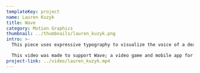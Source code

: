 ```yaml
---
templateKey: project
name: Lauren Kuzyk
title: Wave
category: Motion Graphics
thumbnail: ../thumbnails/lauren_kuzyk.png
intro: >-
  This piece uses expressive typography to visualize the voice of a deaf woman and her struggles as being hearing-impaired. It illustrates the social need for increasing fluency in sign language among the general public to foster human connection.

  This video was made to support Wave; a video game and mobile app for breaking communication barriers through the education of sign language.
project-link: ../video/lauren_kuzyk.mp4
---
```

